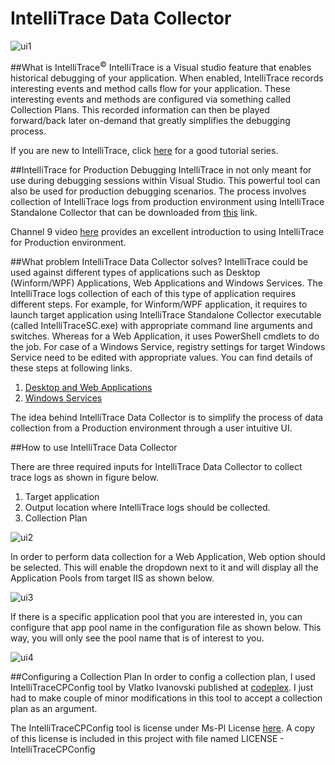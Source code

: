 # IntelliTrace Data Collector

  ![ui1](https://cloud.githubusercontent.com/assets/20288690/17080824/d629f506-510c-11e6-8017-3824c957c228.png)

##What is IntelliTrace<sup>:copyright:</sup>
IntelliTrace is a Visual studio feature that enables historical debugging of your application. When enabled, IntelliTrace records interesting events and method calls flow for your application. These interesting events and methods are configured via something called Collection Plans. This recorded information can then be played forward/back later on-demand that greatly simplifies the debugging process.  

If you are new to IntelliTrace, click [here](https://blogs.msdn.microsoft.com/zainnab/2013/02/12/understanding-intellitrace-part-i-what-the-is-intellitrace) for a good tutorial series.

##IntelliTrace for Production Debugging
IntelliTrace in not only meant for use during debugging sessions within Visual Studio. This powerful tool can also be used for production debugging scenarios. The process involves collection of IntelliTrace logs from production environment using IntelliTrace Standalone Collector that can be downloaded from [this](https://www.microsoft.com/en-us/download/confirmation.aspx?id=44909) link.

Channel 9 video [here](https://channel9.msdn.com/Shows/Visual-Studio-Toolbox/Collecting-IntelliTrace-Data-in-Production) provides an excellent introduction to using  IntelliTrace for Production environment. 

##What problem IntelliTrace Data Collector solves?
IntelliTrace could be used against different types of applications such as Desktop (Winform/WPF) Applications, Web Applications and Windows Services. The IntelliTrace logs collection of each of this type of application requires different steps. For example, for Winform/WPF application, it requires to launch target application using IntelliTrace Standalone Collector executable (called IntelliTraceSC.exe) with appropriate command line arguments and switches. Whereas for a Web Application, it uses PowerShell cmdlets to do the job. For case of a Windows Service, registry settings for target Windows Service need to be edited with appropriate values. You can find details of these steps at following links.

1. [Desktop and Web Applications](https://msdn.microsoft.com/en-us/library/hh398365.aspx)
2. [Windows Services](https://blogs.msdn.microsoft.com/visualstudioalm/2015/05/14/collect-data-from-a-windows-service-using-the-intellitrace-standalone-collector/)

The idea behind IntelliTrace Data Collector is to simplify the process of data collection from a Production environment through a user intuitive  UI.

##How to use IntelliTrace Data Collector

There are three required inputs for IntelliTrace Data Collector to collect trace logs as shown in figure below.  
  
1.	Target application  
2.	Output location where IntelliTrace logs should be collected.   
3.	Collection Plan   

![ui2](https://cloud.githubusercontent.com/assets/20288690/17087395/c27c9c78-51d6-11e6-84ca-464ffc985d11.png)

In order to perform data collection for a Web Application, Web option should be selected. This will enable the dropdown next to it and will display all the Application Pools from target IIS as shown below.

![ui3](https://cloud.githubusercontent.com/assets/20288690/17087403/ec1dd042-51d6-11e6-9cc9-1703d6c84fed.png)

If there is a specific application pool that you are interested in, you can configure that app pool name in the configuration file as shown below. This way, you will only see the pool name that is of interest to you.

![ui4](https://cloud.githubusercontent.com/assets/20288690/17087406/efc0b23c-51d6-11e6-8fda-10995ebfa0ba.png)




##Configuring a Collection Plan
In order to config a collection plan, I used IntelliTraceCPConfig tool by Vlatko Ivanovski published at [codeplex](https://intellitracecpconfig.codeplex.com/). I just had to make couple of minor modifications in this tool to accept a collection plan as an argument. 

The IntelliTraceCPConfig tool is license under Ms-Pl License [here](https://intellitracecpconfig.codeplex.com/license). A copy of this license is included in this project with file named LICENSE - IntelliTraceCPConfig
 
